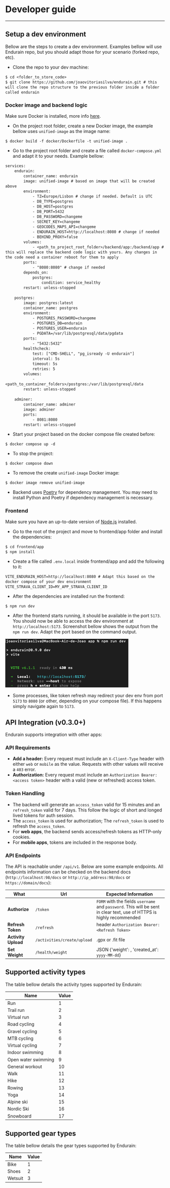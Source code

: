 # Developer guide

---

## Setup a dev environment

Bellow are the steps to create a dev environment. Examples bellow will use Endurain repo, but you should adapt those for your scenario (forked repo, etc).

 - Clone the repo to your dev machine:

```
$ cd <folder_to_store_code>
$ git clone https://github.com/joaovitoriasilva/endurain.git # this will clone the repo structure to the previous folder inside a folder called endurain
```

### Docker image and backend logic
Make sure Docker is installed, more info [here](https://docs.docker.com/get-started/introduction/get-docker-desktop/).

 - On the project root folder, create a new Docker image, the example bellow uses `unified-image` as the image name:

```
$ docker build -f docker/Dockerfile -t unified-image .
```

 - Go to the project root folder and create a file called `docker-compose.yml` and adapt it to your needs. Example bellow:

```
services:
    endurain:
        container_name: endurain
        image: unified-image # based on image that will be created above
        environment:
            - TZ=Europe/Lisbon # change if needed. Default is UTC
            - DB_TYPE=postgres
            - DB_HOST=postgres
            - DB_PORT=5432
            - DB_PASSWORD=changeme
            - SECRET_KEY=changeme
            - GEOCODES_MAPS_API=changeme
            - ENDURAIN_HOST=http://localhost:8080 # change if needed
            - BEHIND_PROXY=false
        volumes:
            - <path_to_project_root_folder>/backend/app:/backend/app # this will replace the backend code logic with yours. Any changes in the code need a container reboot for them to apply
        ports:
            - "8080:8080" # change if needed
        depends_on:
            postgres:
                condition: service_healthy
        restart: unless-stopped

    postgres:
        image: postgres:latest
        container_name: postgres
        environment:
            - POSTGRES_PASSWORD=changeme
            - POSTGRES_DB=endurain
            - POSTGRES_USER=endurain
            - PGDATA=/var/lib/postgresql/data/pgdata
        ports:
            - "5432:5432"
        healthcheck:
            test: ["CMD-SHELL", "pg_isready -U endurain"]
            interval: 5s
            timeout: 5s
            retries: 5
        volumes:
            - <path_to_container_folders>/postgres:/var/lib/postgresql/data
        restart: unless-stopped

    adminer:
        container_name: adminer
        image: adminer
        ports:
            - 8081:8080
        restart: unless-stopped
```

 - Start your project based on the docker compose file created before:

```
$ docker compose up -d
```

 - To stop the project:

```
$ docker compose down
```

 - To remove the create `unified-image` Docker image:

```
$ docker image remove unified-image
```

 - Backend uses [Poetry](https://python-poetry.org/) for dependency management. You may need to install Python and Poetry if dependency management is necessary.

### Frontend
Make sure you have an up-to-date version of [Node.js](https://nodejs.org/) installed.

 - Go to the root of the project and move to frontend/app folder and install the dependencies:

```
$ cd frontend/app
$ npm install
```

 - Create a file called `.env.local` inside frontend/app and add the following to it:

```
VITE_ENDURAIN_HOST=http://localhost:8080 # Adapt this based on the docker compose of your dev environment
VITE_STRAVA_CLIENT_ID=MY_APP_STRAVA_CLIENT_ID
```

 - After the dependencies are installed run the frontend:

```
$ npm run dev
```

 - After the frontend starts running, it should be available in the port `5173`. You should now be able to access the dev environment at `http://localhost:5173`. Screenshot bellow shows the output from the `npm run dev`. Adapt the port based on the command output.

![Frontend running](assets/developer-guide/npm_run_dev.png)

 - Some processes, like token refresh may redirect your dev env from port `5173` to `8080` (or other, depending on your compose file). If this happens simply navigate again to `5173`.

## API Integration (v0.3.0+)

Endurain supports integration with other apps:

### API Requirements
- **Add a header:** Every request must include an `X-Client-Type` header with either `web` or `mobile` as the value. Requests with other values will receive a `403` error.
- **Authorization:** Every request must include an `Authorization Bearer: <access token>` header with a valid (new or refreshed) access token.

### Token Handling
- The backend will generate an `access_token` valid for 15 minutes and an `refresh_token` valid for 7 days. This follow the logic of short and longed lived tokens for auth session.
- The `access_token` is used for authorization; The `refresh_token` is used to refresh the `access_token`.
- For **web apps**, the backend sends access/refresh tokens as HTTP-only cookies.
- For **mobile apps**, tokens are included in the response body.


### API Endpoints 
The API is reachable under `/api/v1`. Below are some example endpoints. All endpoints information can be checked on the backend docs (`http://localhost:98/docs` or `http://ip_address:98/docs` or `https://domain/docs`):

| What | Url | Expected Information |
| ---- | --- | -------------------- |
| **Authorize** | `/token` |  `FORM` with the fields `username` and `password`. This will be sent in clear text, use of HTTPS is highly recommended |
| **Refresh Token** | `/refresh` | header `Authorization Bearer: <Refresh Token>`  |
| **Activity Upload** | `/activities/create/upload` | .gpx or .fit file |
| **Set Weight** | `/health/weight` | JSON {'weight': <number>, 'created_at': `yyyy-MM-dd`} |


## Supported activity types
The table bellow details the activity types supported by Endurain:

| Name | Value |
| ---- | --- |
| Run | 1 |
| Trail run | 2 |
| Virtual run | 3 |
| Road cycling | 4 |
| Gravel cycling | 5 |
| MTB cycling | 6 |
| Virtual cycling | 7 |
| Indoor swimming | 8 |
| Open water swimming | 9 |
| General workout | 10 |
| Walk | 11 |
| Hike | 12 |
| Rowing | 13 |
| Yoga | 14 |
| Alpine ski | 15 |
| Nordic Ski | 16 |
| Snowboard | 17 |


## Supported gear types
The table bellow details the gear types supported by Endurain:

| Name | Value |
| ---- | --- |
| Bike | 1 |
| Shoes | 2 |
| Wetsuit | 3 |